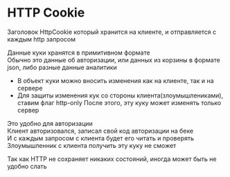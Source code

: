 # HTTP Cookie

Заголовок HttpCookie который хранится на клиенте, и отправляется с каждым http запросом 

Данные куки хранятся в примитивном формате  
Обычно это данные об авторизации, или данных из корзины в формате json, либо разные данные аналитики

* В объект куки можно вносить изменения как на клиенте, так и на сервере
* Для защиты изменения кук со стороны клиента(злоумышлениками), ставим флаг http-only
После этого, эту куку может изменять только сервер

Это удобно для авторизации  
Клиент авторизовался, записал свой код авторизации на беке  
И с каждым запросом с клиента будет его читать и проверять  
Злоумышленник с клиента получить эту куку не сможет  


Так как HTTP не сохраняет никаких состояний, иногда может быть не удобно слать